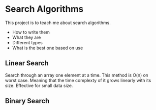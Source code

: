 # Search Algorithms

This project is to teach me about search algorithms.
- How to write them
- What they are
- Different types
- What is the best one based on use

## Linear Search

Search through an array one element at a time.
This method is O(n) on worst case.
Meaning that the time complexty of it grows linearly with its size.
Effective for small data size.

## Binary Search

